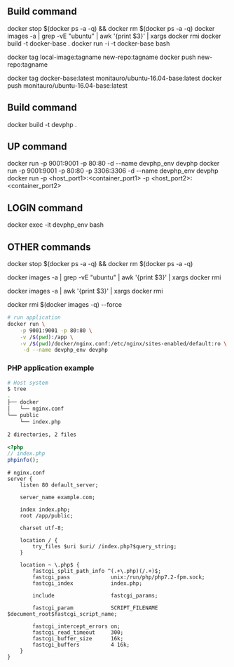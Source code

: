 ## Build command
docker stop $(docker ps -a -q) && docker rm $(docker ps -a -q)
docker images -a | grep -vE "ubuntu" | awk '{print $3}' | xargs docker rmi
docker build -t docker-base .
docker run -i -t docker-base bash

docker tag local-image:tagname new-repo:tagname
docker push new-repo:tagname


docker tag docker-base:latest monitauro/ubuntu-16.04-base:latest
docker push monitauro/ubuntu-16.04-base:latest

## Build command
docker build -t devphp .

## UP command
docker run -p 9001:9001 -p 80:80 -d --name devphp_env devphp 
docker run -p 9001:9001 -p 80:80  -p 3306:3306 -d --name devphp_env devphp 
docker run -p <host_port1>:<container_port1> -p <host_port2>:<container_port2>

## LOGIN command
docker exec -it devphp_env bash

## OTHER commands
docker stop $(docker ps -a -q) && docker rm $(docker ps -a -q)

docker images -a | grep -vE "ubuntu" | awk '{print $3}' | xargs docker rmi

docker images -a | awk '{print $3}' | xargs docker rmi

docker rmi $(docker images -q) --force


``` sh
# run application
docker run \
    -p 9001:9001 -p 80:80 \
    -v /$(pwd):/app \
    -v /$(pwd)/docker/nginx.conf:/etc/nginx/sites-enabled/default:ro \
     -d --name devphp_env devphp 
```


### PHP application example

``` sh
# Host system
$ tree
.
├── docker
│   └── nginx.conf
└── public
    └── index.php

2 directories, 2 files
```

``` php
<?php
// index.php
phpinfo();
```

``` nginx
# nginx.conf
server {
    listen 80 default_server;

    server_name example.com;

    index index.php;
    root /app/public;

    charset utf-8;

    location / {
        try_files $uri $uri/ /index.php?$query_string;
    }

    location ~ \.php$ {
        fastcgi_split_path_info ^(.+\.php)(/.+)$;
        fastcgi_pass             unix:/run/php/php7.2-fpm.sock;
        fastcgi_index            index.php;

        include                  fastcgi_params;

        fastcgi_param            SCRIPT_FILENAME $document_root$fastcgi_script_name;

        fastcgi_intercept_errors on;
        fastcgi_read_timeout     300;
        fastcgi_buffer_size      16k;
        fastcgi_buffers          4 16k;
    }
}
```